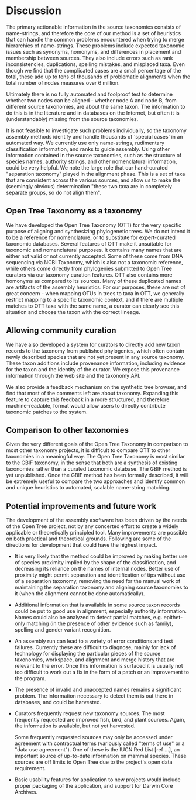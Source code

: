 
# Discussion

The primary actionable information in the source taxonomies consists of
name-strings, and therefore the core of our method is a set of heuristics that
can handle the common problems encountered when trying to merge hierarchies of
name-strings. These problems include expected taxonomic issues such as synonyms,
homonyms, and differences in placement and membership between sources. They also
include errors such as rank inconsistencies, duplications, spelling mistakes,
and misplaced taxa. Even though we find that the complicated cases are a small percentage of the total, these add up to tens of thousands of problematic alignments when the total number of nodes measures over 6 million.

Ultimately there is no fully automated and foolproof test to determine
whether two nodes can be aligned - whether node A and node B,
from different source taxonomies,
are about
the same taxon. The information to do this is in the
literature and in databases on the Internet, but often it is
(understandably) missing from the source taxonomies.

It is not feasible to investigate such problems individually, so the
taxonomy assembly methods identify and handle thousands of 'special
cases' in an automated way. We currently use only name-strings,
rudimentary classification information, and ranks to guide assembly. Using other
information contained in the source taxonomies, such as the structure
of species names, authority strings, and other nomenclatural information,
could be very helpful. We note the large role that our hand-curated "separation taxonomy" played in the alignment phase. This is a set of taxa that are consistent across the various sources, and allow us to make the (seemingly obvious) determination "these two taxa are in completely separate groups, so do not align them".

## Open Tree Taxonomy as a taxonomy

We have developed the Open Tree Taxonomy (OTT) for the very specific
purpose of aligning and synthesizing phylogenetic trees. We do not
intend it to be a reference for nomenclature, or to substitute for
expert-curated taxonomic databases. Several features of OTT make it
unsuitable for taxonomic and nomenclatural purposes. It contains
many names that are either not valid or not currently accepted. Some
of these come from DNA sequencing via NCBI Taxonomy, which is also not a
taxonomic reference, while others come directly from phylogenies
submitted to Open Tree curators via our taxonomy curation features. OTT
also contains more homonyms as compared to its sources. Many of these
duplicated names are artifacts of the assembly heuristics. For our
purposes, these are not of great concern - when mapping OTUs in trees
to taxa in OTT, we generally restrict mapping to a specific taxonomic
context, and if there are multiple matches to OTT taxa with the same
name, a curator can clearly see this situation and choose the taxon
with the correct lineage.

## Allowing community curation

We have also developed a system for curators to directly add new taxon records to the
taxonomy from published phylogenies, which often contain newly
described species that are not yet present in any source taxonomy.
These taxon additions include provenance
information, including evidence for the taxon and the identity of the curator. We
expose this provenance information through the web site and the taxonomy API.

We also provide a feedback mechanism on the synthetic tree browser, and find that most of the comments left are about taxonomy. Expanding this feature to capture this feedback in a more structured, and therefore machine-readable, format would allow users to directly contribute taxonomic patches to the system.

## Comparison to other taxonomies

Given the very different goals of the Open Tree Taxonomy in comparison to most other taxonomy projects, it is difficult to compare OTT to other taxonomies in a meaningful way. The Open Tree Taxonomy is most similar to the GBIF taxonomy, in the sense that
both are a synthesis of existing taxonomies rather than a curated taxonomic database. The
GBIF method is yet unpublished. Once the GBIF method has been formally
described, it will be extremely useful to compare the two approaches and identify
common and unique heuristics to automated, scalable name-string matching.

## Potential improvements and future work

The development of the assembly asoftware has been driven by the needs
of the Open Tree project, not by any concerted effort to create a
widely applicable or theoretically principled tool.  Many improvements
are possible on both practical and theoretical grounds.  Following are
some of the directions for development that could have the highest
impact.

* It is very likely that the method could be improved by making better
  use of species proximity implied by the shape of the classification,
  and decreasing its reliance on the names of
  internal nodes.  Better use of proximity might permit separation and
  identification of tips without use of a separation taxonomy,
  removing the need for the manual work of maintaining the separation
  taxonomy and aligning source taxonomies to it (when the alignment
  cannot be done automatically).

* Additional information that is available in some source taxon
  records could be put to good use in alignment, especially authority
  information.  Names could also be analyzed to detect partial
  matches, e.g. epithet-only matching (in the presence of other
  evidence such as family), spelling and gender variant recognition.

* An assembly run can lead to a variety of error conditions and test
  failures.  Currently these are difficult to diagnose, mainly for
  lack of technology for displaying the particular pieces of the
  source taxonomies, workspace, and alignment and merge history that
  are relevant to the error.  Once this information is surfaced it is
  usually not too difficult to work out a fix in the form of a patch
  or an improvement to the program.

* The presence of invalid and unaccepted names remains a significant
  problem.  The information necessary to detect them is out there in
  databases, and could be harvested.

* Curators frequently request new taxonomy sources.  The most frequently
  requested are improved fish, bird, and plant sources.  Again, the
  information is available, but not yet harvested.

  Some frequently requested sources may only be accessed under
  agreement with contractual terms (variously called "terms of use" or
  a "data use agreement").  One of these is the IUCN Red List [ref
  ...], an important source of up-to-date information on mammal
  species.  These sources are off limits to Open Tree due to the
  project's open data requirement.

* Basic usability features for application to new projects would
  include proper packaging of the application, and support for Darwin
  Core Archives.
